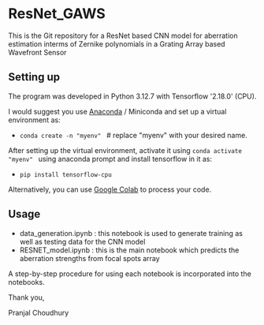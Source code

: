 # ResNet_GAWS


This is the Git repository for a ResNet based CNN model for aberration estimation interms of Zernike polynomials in a Grating Array based Wavefront Sensor

## Setting up

The program was developed in Python 3.12.7 with Tensorflow '2.18.0' (CPU). 

I would suggest you use [Anaconda](https://www.anaconda.com/download/success) / Miniconda and set up a virtual environment as:

- `conda create -n "myenv" ` # replace "myenv" with your desired name.

After setting up the virtual environment, activate it using `conda activate "myenv" ` using anaconda prompt and install tensorflow in it as:

- `pip install tensorflow-cpu`

Alternatively, you can use [Google Colab](https://colab.research.google.com/) to process your code.

## Usage

- data_generation.ipynb : this notebook is used to generate training as well as testing data for the CNN model
- RESNET_model.ipynb : this is the main notebook which predicts the aberration strengths from focal spots array

A step-by-step procedure for using each notebook is incorporated into the notebooks.

Thank you,

Pranjal Choudhury
